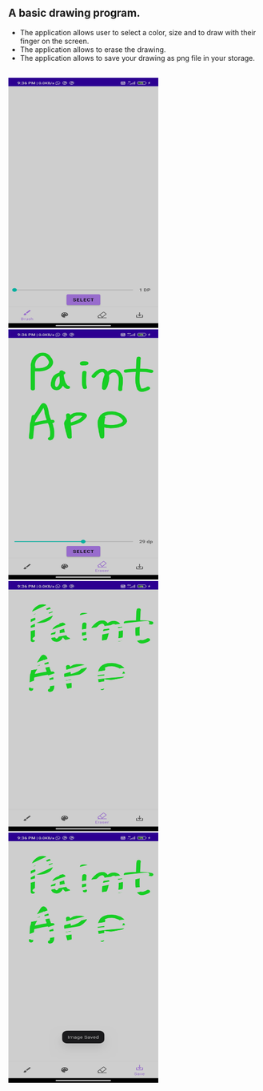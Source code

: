 ## A basic drawing program.
- The application allows user to select a color, size and to draw with their finger on the   screen.
- The application allows to erase the drawing.
- The application allows to save your drawing as png file in your storage.
<br><br>
<img src="ScreenShots/Brush.jpg" width="300" height="500"/>
<img src="ScreenShots/Eraser.jpg" width="300" height="500"/>
<br>
<img src="ScreenShots/Erased.jpg" width="300" height="500"/>
<img src="ScreenShots/Save.jpg" width="300" height="500"/>
